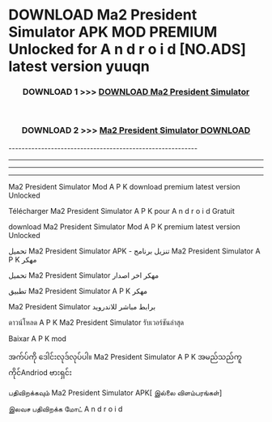 # DOWNLOAD Ma2 President Simulator  APK MOD PREMIUM Unlocked for A n d r o i d [NO.ADS] latest version yuuqn 



<div align="center">

<h3>DOWNLOAD 1 >>> <a href="https://getmod2.web.app/?judul=Ma2 President Simulator ">DOWNLOAD Ma2 President Simulator </a></h3><br>

<h3>DOWNLOAD 2 >>> <a href="https://getmod2.web.app/?judul=Ma2 President Simulator ">Ma2 President Simulator  DOWNLOAD </a></h3>

</div>
----------------------------------------------------------

----------------------------------------------------------

----------------------------------------------------------

----------------------------------------------------------

Ma2 President Simulator  Mod A P K download premium latest version Unlocked

Télécharger Ma2 President Simulator  A P K pour A n d r o i d Gratuit

download Ma2 President Simulator  Mod A P K premium latest version Unlocked

تحميل Ma2 President Simulator  APK - تنزيل برنامج Ma2 President Simulator  A P K مهكر

تحميل Ma2 President Simulator  مهكر اخر اصدار

تطبيق Ma2 President Simulator  A P K مهكر

Ma2 President Simulator  برابط مباشر للاندرويد

ดาวน์โหลด A P K Ma2 President Simulator  รับเวอร์ชันล่าสุด

Baixar A P K mod

အက်ပ်ကို ဒေါင်းလုဒ်လုပ်ပါ။ Ma2 President Simulator  A P K အမည်သည်ကူကိုင်Andriod ဗားရှင်း

பதிவிறக்கவும் Ma2 President Simulator  APK[ இல்லை விளம்பரங்கள்] 
 
இலவச பதிவிறக்க மோட் A n d r o i d



